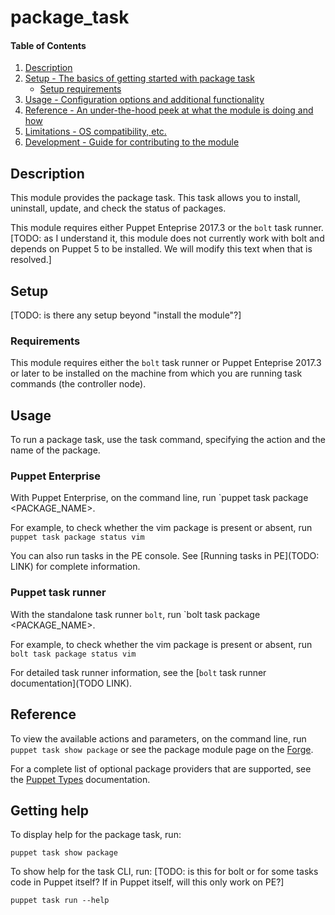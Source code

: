 
# package_task

#### Table of Contents

1. [Description](#description)
2. [Setup - The basics of getting started with package task](#setup)
    * [Setup requirements](#setup-requirements)
3. [Usage - Configuration options and additional functionality](#usage)
4. [Reference - An under-the-hood peek at what the module is doing and how](#reference)
5. [Limitations - OS compatibility, etc.](#limitations)
6. [Development - Guide for contributing to the module](#development)

## Description

This module provides the package task. This task allows you to install, uninstall, update, and check the status of packages.

This module requires either Puppet Enteprise 2017.3 or the `bolt` task runner. [TODO: as I understand it, this module does not currently work with bolt and depends on Puppet 5 to be installed. We will modify this text when that is resolved.]

## Setup

[TODO: is there any setup beyond "install the module"?]

### Requirements

This module requires either the `bolt` task runner or Puppet Enteprise 2017.3 or later to be installed on the machine from which you are running task commands (the controller node).

## Usage

To run a package task, use the task command, specifying the action and the name of the package.

### Puppet Enterprise

With Puppet Enterprise, on the command line, run `puppet task package <ACTION> <PACKAGE_NAME>.

For example, to check whether the vim package is present or absent, run `puppet task package status vim`

You can also run tasks in the PE console. See [Running tasks in PE](TODO: LINK) for complete information.

### Puppet task runner

With the standalone task runner `bolt`, run `bolt task package <ACTION> <PACKAGE_NAME>.

For example, to check whether the vim package is present or absent, run `bolt task package status vim`

For detailed task runner information, see the [`bolt` task runner documentation](TODO LINK).

## Reference

To view the available actions and parameters, on the command line, run `puppet task show package` or see the package module page on the [Forge](https://forge.puppet.com/puppetlabs/package/tasks).

For a complete list of optional package providers that are supported, see the [Puppet Types](https://docs.puppet.com/puppet/latest/types/package.html) documentation.

## Getting help

To display help for the package task, run:

```
puppet task show package
```

To show help for the task CLI, run: [TODO: is this for bolt or for some tasks code in Puppet itself? If in Puppet itself, will this only work on PE?]

```
puppet task run --help
```
